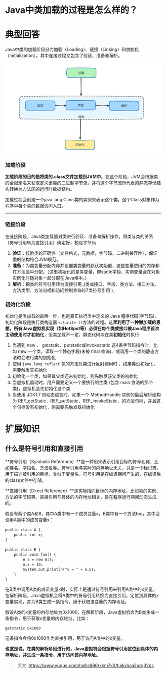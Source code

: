 # Java中类加载的过程是怎么样的？

# 典型回答


Java中类的加载阶段分为加载（Loading）、链接（Linking）和初始化（Initialization）。其中连接过程又包含了验证、准备和解析。



![1706422325589-7a4b6e5c-360f-4137-82c8-f43eacda5c4f.png](./img/ALZrk5rSjqVln1Kw/1706422325589-7a4b6e5c-360f-4137-82c8-f43eacda5c4f-183736.png)



### 加载阶段


**加载阶段的目的是将类的.class文件加载到JVM中**。在这个阶段，JVM会根据类的全限定名来获取定义该类的二进制字节流，并将这个字节流所代表的静态存储结构转换为方法区的运行时数据结构。



加载过程会创建一个java.lang.Class类的实例来表示这个类。这个Class对象作为程序中每个类的数据访问入口。

****

### 链接阶段


在链接阶段，Java类加载器对类进行验证、准备和解析操作。将类与类的关系（符号引用转为直接引用）确定好，校验字节码



1. **验证**：校验类的正确性（文件格式，元数据，字节码，二进制兼容性），保证类的结构符合JVM规范。
2. **准备**：为类变量分配内存并设置类变量的默认初始值，这些变量使用的内存都在方法区中分配。（这里初始化的是类变量，即static字段，实例变量会在对象实例化时随对象一起分配在Java堆中。）
3. **解析**：把类的符号引用转为直接引用_(类或接口、字段、类方法、接口方法、方法类型、方法句柄和访问控制修饰符7类符号引用 )_



### 初始化阶段


初始化是类加载的最后一步，也是真正执行类中定义的 Java 程序代码(字节码)，初始化阶段是执行类构造器 `<clinit> ()`方法的过程。这**里利用了一种懒加载的思想，所有Java虚拟机实现（如HotSpot等）必须在每个类或接口被Java程序首次主动使用时才初始化**，但类加载不一定，静态代码块在类**初始化**时执行



1. 当遇到 new 、 getstatic、putstatic或invokestatic 这4条字节码指令时，比如 new 一个类，读取一个静态字段(未被 final 修饰)、或调用一个类的静态方法时会进行类的初始化
2. 使用 `java.lang.reflect` 包的方法对类进行反射调用时 ，如果类没初始化，需要触发其初始化
3. 初始化一个类，如果其父类还未初始化，则先触发该父类的初始化
4. 当虚拟机启动时，用户需要定义一个要执行的主类 (包含 main 方法的那个类)，虚拟机会先初始化这个类
5. 当使用 JDK1.7 的动态语言时，如果一个 MethodHandle 实例的最后解析结构为 REF_getStatic、REF_putStatic、REF_invokeStatic、的方法句柄，并且这个句柄没有初始化，则需要先触发器初始化





# 扩展知识


## 什么是符号引用和直接引用


**符号引用（Symbolic Reference）**是一种用来表示引用目标的符号名称，比如类名、字段名、方法名等。符号引用与实际的内存地址无关，只是一个标识符，用于描述被引用的目标，类似于变量名。符号引用是在编译期间产生的，在编译后的class文件中存储。



**直接引用（Direct Reference）**是实际指向目标的内存地址，比如类的实例、方法的字节码等。直接引用与具体的内存地址相关，是在程序运行期间动态生成的。



假设有两个类A和B，其中A类中有一个成员变量x，B类中有一个方法foo，其中会调用A类中的成员变量x：



```plain
public class A {
    public int x;
}

public class B {
    public void foo() {
        A a = new A();
        a.x = 10;
        System.out.println("x = " + a.x);
    }
}

```



在B类中调用A类的成员变量x时，实际上是通过符号引用来引用A类中的x变量。在解析阶段，Java虚拟机会将A类中的符号引用转换为直接引用，定位到具体的x变量实现，并为B类生成一条指令，用于获取该变量的内存地址。



假设A类的x变量的内存地址为0x1000，在解析阶段，Java虚拟机会为B类生成一条指令，用于获取x变量的内存地址，比如：



```plain
getstatic 0x1000
```



这条指令会将0x1000作为直接引用，用于访问A类中的x变量。



**也就是说，在类的解析阶段进行的，Java虚拟机会根据符号引用定位到具体的内存地址，并生成一条指令，用于访问该内存地址。**



> 原文: <https://www.yuque.com/hollis666/xkm7k3/tuikxhaa2urq32ds>